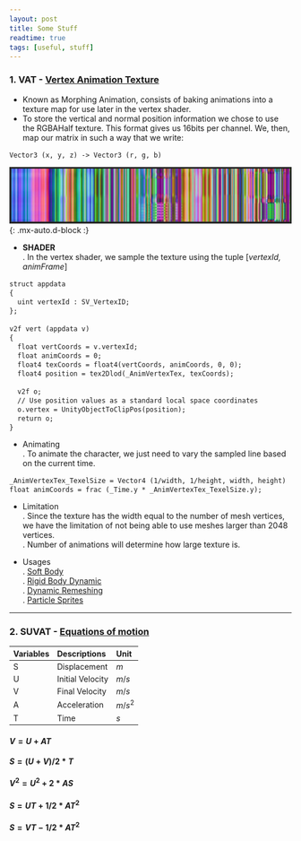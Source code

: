 ```yaml
---
layout: post
title: Some Stuff
readtime: true
tags: [useful, stuff]
---
```


### 1. VAT - [Vertex Animation Texture](https://medium.com/tech-at-wildlife-studios/texture-animation-techniques-1daecb316657)

- Known as Morphing Animation, consists of baking animations into a texture map for use later in the vertex shader.
- To store the vertical and normal position information we chose to use the RGBAHalf texture. This format gives us 16bits per channel. We, then, map our matrix in such a way that we write:

```
Vector3 (x, y, z) -> Vector3 (r, g, b)
```

![Sample Generated texture](/assets/img/sample_vat_tex.webp){: .mx-auto.d-block :}


- **SHADER**  
. In the vertex shader, we sample the texture using the tuple [_vertexId, animFrame_]

```shader
struct appdata
{
  uint vertexId : SV_VertexID;
};

v2f vert (appdata v)
{
  float vertCoords = v.vertexId;
  float animCoords = 0;
  float4 texCoords = float4(vertCoords, animCoords, 0, 0);
  float4 position = tex2Dlod(_AnimVertexTex, texCoords);
  
  v2f o;
  // Use position values as a standard local space coordinates
  o.vertex = UnityObjectToClipPos(position);
  return o;
}
```

- Animating  
. To animate the character, we just need to vary the sampled line based on the current time.

```shader
_AnimVertexTex_TexelSize = Vector4 (1/width, 1/height, width, height)
float animCoords = frac (_Time.y * _AnimVertexTex_TexelSize.y);
```

- Limitation  
. Since the texture has the width equal to the number of mesh vertices, we have the limitation of not being able to use meshes larger than 2048 vertices.  
. Number of animations will determine how large texture is.

- Usages  
. [Soft Body](https://sidefxlabs.artstation.com/projects/5XJZV8)  
. [Rigid Body Dynamic](https://storyprogramming.com/2019/09/18/shader-graph-rigid-body-animation-using-vertex-animation-textures/)  
. [Dynamic Remeshing](https://www.youtube.com/watch?v=AUdxoRHlYSk&list=PLXNFA1EysfYn686NxzYbKxm845eOIwDPA&index=10)  
. [Particle Sprites](https://www.youtube.com/watch?v=sZ6gT1uvJJc&list=PLXNFA1EysfYn686NxzYbKxm845eOIwDPA&index=6)


***

### 2. SUVAT - [Equations of motion](https://www.ncl.ac.uk/webtemplate/ask-assets/external/maths-resources/mechanics/kinematics/equations-of-motion.html)


| Variables | Descriptions | Unit
| :------ |:----- |:---
| S | Displacement | $m$
| U | Initial Velocity | $m/s$
| V | Final Velocity | $m/s$
| A | Acceleration | $m/s^2$
| T | Time | $s$



####  $V = U + AT$
####  $S = (U + V) / 2 * T$
####  $V^2 = U^2 + 2 * AS$
####  $S = UT + 1/2 * AT^2$
####  $S = VT - 1/2 * AT^2$